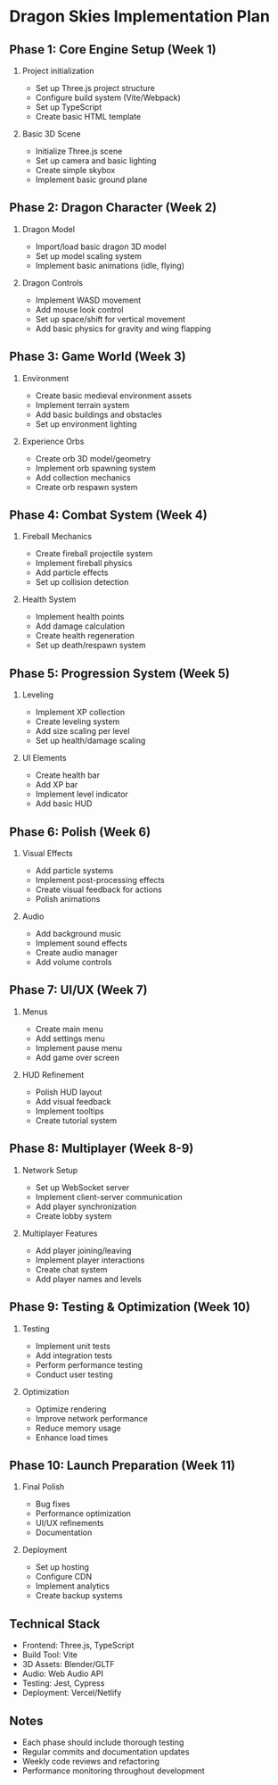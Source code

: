 # Dragon Skies Implementation Plan

## Phase 1: Core Engine Setup (Week 1)
1. Project initialization
   - Set up Three.js project structure
   - Configure build system (Vite/Webpack)
   - Set up TypeScript
   - Create basic HTML template

2. Basic 3D Scene
   - Initialize Three.js scene
   - Set up camera and basic lighting
   - Create simple skybox
   - Implement basic ground plane

## Phase 2: Dragon Character (Week 2)
1. Dragon Model
   - Import/load basic dragon 3D model
   - Set up model scaling system
   - Implement basic animations (idle, flying)

2. Dragon Controls
   - Implement WASD movement
   - Add mouse look control
   - Set up space/shift for vertical movement
   - Add basic physics for gravity and wing flapping

## Phase 3: Game World (Week 3)
1. Environment
   - Create basic medieval environment assets
   - Implement terrain system
   - Add basic buildings and obstacles
   - Set up environment lighting

2. Experience Orbs
   - Create orb 3D model/geometry
   - Implement orb spawning system
   - Add collection mechanics
   - Create orb respawn system

## Phase 4: Combat System (Week 4)
1. Fireball Mechanics
   - Create fireball projectile system
   - Implement fireball physics
   - Add particle effects
   - Set up collision detection

2. Health System
   - Implement health points
   - Add damage calculation
   - Create health regeneration
   - Set up death/respawn system

## Phase 5: Progression System (Week 5)
1. Leveling
   - Implement XP collection
   - Create leveling system
   - Add size scaling per level
   - Set up health/damage scaling

2. UI Elements
   - Create health bar
   - Add XP bar
   - Implement level indicator
   - Add basic HUD

## Phase 6: Polish (Week 6)
1. Visual Effects
   - Add particle systems
   - Implement post-processing effects
   - Create visual feedback for actions
   - Polish animations

2. Audio
   - Add background music
   - Implement sound effects
   - Create audio manager
   - Add volume controls

## Phase 7: UI/UX (Week 7)
1. Menus
   - Create main menu
   - Add settings menu
   - Implement pause menu
   - Add game over screen

2. HUD Refinement
   - Polish HUD layout
   - Add visual feedback
   - Implement tooltips
   - Create tutorial system

## Phase 8: Multiplayer (Week 8-9)
1. Network Setup
   - Set up WebSocket server
   - Implement client-server communication
   - Add player synchronization
   - Create lobby system

2. Multiplayer Features
   - Add player joining/leaving
   - Implement player interactions
   - Create chat system
   - Add player names and levels

## Phase 9: Testing & Optimization (Week 10)
1. Testing
   - Implement unit tests
   - Add integration tests
   - Perform performance testing
   - Conduct user testing

2. Optimization
   - Optimize rendering
   - Improve network performance
   - Reduce memory usage
   - Enhance load times

## Phase 10: Launch Preparation (Week 11)
1. Final Polish
   - Bug fixes
   - Performance optimization
   - UI/UX refinements
   - Documentation

2. Deployment
   - Set up hosting
   - Configure CDN
   - Implement analytics
   - Create backup systems

## Technical Stack
- Frontend: Three.js, TypeScript
- Build Tool: Vite
- 3D Assets: Blender/GLTF
- Audio: Web Audio API
- Testing: Jest, Cypress
- Deployment: Vercel/Netlify

## Notes
- Each phase should include thorough testing
- Regular commits and documentation updates
- Weekly code reviews and refactoring
- Performance monitoring throughout development 